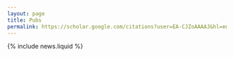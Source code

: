 ```yaml
---
layout: page
title: Pubs
permalink: https://scholar.google.com/citations?user=EA-CJZoAAAAJ&hl=en
---
```


{% include news.liquid %}
